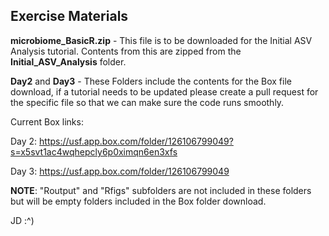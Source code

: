 ## Exercise Materials 

**microbiome_BasicR.zip** - This file is to be downloaded for the Initial ASV Analysis tutorial. Contents from this are zipped from the **Initial_ASV_Analysis** folder. 


**Day2** and **Day3** - These Folders include the contents for the Box file download, if a tutorial needs to be updated please create a pull request for the specific file so that we can make sure the code runs smoothly.

Current Box links:

Day 2: https://usf.app.box.com/folder/126106799049?s=x5svt1ac4wqhepcly6p0ximqn6en3xfs

Day 3: https://usf.app.box.com/folder/126106799049

**NOTE**: "Routput" and "Rfigs" subfolders are not included in these folders but will be empty folders included in the Box folder download. 

JD :^) 
